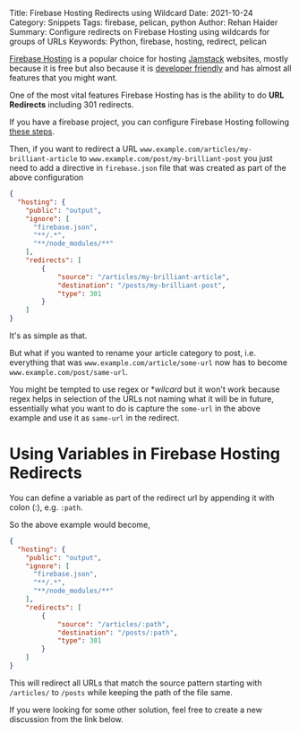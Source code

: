 Title: Firebase Hosting Redirects using Wildcard
Date: 2021-10-24
Category: Snippets
Tags: firebase, pelican, python
Author: Rehan Haider
Summary: Configure redirects on Firebase Hosting using wildcards for groups of URLs
Keywords: Python, firebase, hosting, redirect, pelican


[Firebase Hosting](https://firebase.google.com/docs/hosting) is a popular choice for hosting [Jamstack]({filename}99999996-what-is-jamstack.md) websites, mostly because it is free but also because it is [developer friendly]({filename}99999992-automate-pelican-firebase-hosting.md) and has almost all features that you might want.


One of the most vital features Firebase Hosting has is the ability to do **URL Redirects** including 301 redirects. 

If you have a firebase project, you can configure Firebase Hosting following [these steps]({filename}99999992-automate-pelican-firebase-hosting.md#2-create-configure-the-firebase-project).

Then, if you want to redirect a URL `www.example.com/articles/my-brilliant-article` to `www.example.com/post/my-brilliant-post`  you just need to add a directive in `firebase.json` file that was created as part of the above configuration

```json
{
  "hosting": {
    "public": "output",
    "ignore": [
      "firebase.json",
      "**/.*",
      "**/node_modules/**"
    ],
    "redirects": [
        {
            "source": "/articles/my-brilliant-article",
            "destination": "/posts/my-brilliant-post",
            "type": 301
        }
    ]
}
```

It's as simple as that. 

But what if you wanted to rename your article category to post, i.e. everything that was `www.example.com/article/some-url` now has to become `www.example.com/post/same-url`. 

You might be tempted to use regex or **wilcard* but it won't work because regex helps in selection of the URLs not naming what it will be in future, essentially what you want to do is capture the `some-url` in the above example and use it as `same-url` in the redirect. 

# Using Variables in Firebase Hosting Redirects
You can define a variable as part of the redirect url by appending it with colon (:), e.g. `:path`. 

So the above example would become,
```json
{
  "hosting": {
    "public": "output",
    "ignore": [
      "firebase.json",
      "**/.*",
      "**/node_modules/**"
    ],
    "redirects": [
        {
            "source": "/articles/:path",
            "destination": "/posts/:path",
            "type": 301
        }
    ]
}
```

This will redirect all URLs that match the source pattern starting with `/articles/` to `/posts` while keeping the path of the file same. 

If you were looking for some other solution, feel free to create a new discussion from the link below.